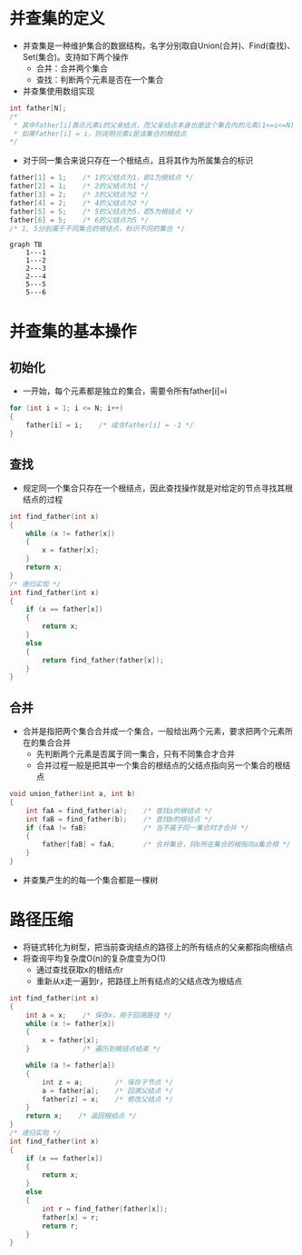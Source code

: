 <!--
 * @Copyright: https://github.com/yangjam-cn/algorithm
 * @File name: 文件名
 * @Description: 并查集
 * @Author: yangjam
 * @Version: demo
 * @Date: 2020-07-27 09:57:50
 * @History: 修改历史列表，每条修改记录应包括修改日期、修改者及修改内容简述
 * @LastEditTime: 2020-07-27 15:40:30
--> 
# 并查集的定义
* 并查集是一种维护集合的数据结构，名字分别取自Union(合并)、Find(查找)、Set(集合)。支持如下两个操作
  * 合并：合并两个集合
  * 查找：判断两个元素是否在一个集合
* 并查集使用数组实现
```cpp
int father[N];
/* 
 * 其中father[i]表示元素i的父亲结点，而父亲结点本身也是这个集合内的元素(1<=i<=N) 
 * 如果father[i] = i，则说明元素i是该集合的根结点
*/
```
* 对于同一集合来说只存在一个根结点，且将其作为所属集合的标识
```cpp
father[1] = 1;    /* 1的父结点为1，即1为根结点 */
father[2] = 1;    /* 2的父结点为1 */
father[3] = 2;    /* 3的父结点为2 */
father[4] = 2;    /* 4的父结点为2 */
father[5] = 5;    /* 5的父结点为5，即5为根结点 */
father[6] = 5;    /* 6的父结点为5 */
/* 1, 5分别属于不同集合的根结点，标识不同的集合 */
```
```mermaid
graph TB
    1---1
    1---2
    2---3
    2---4
    5---5
    5---6
```
# 并查集的基本操作
## 初始化
* 一开始，每个元素都是独立的集合，需要令所有father[i]=i
```cpp
for (int i = 1; i <= N; i++)
{
    father[i] = i;    /* 或令father[i] = -1 */
}
```
## 查找
* 规定同一个集合只存在一个根结点，因此查找操作就是对给定的节点寻找其根结点的过程
```cpp
int find_father(int x)
{
    while (x != father[x])
    {
        x = father[x];
    }
    return x;
}
/* 递归实现 */
int find_father(int x)
{
    if (x == father[x])
    {
        return x;
    }
    else
    {
        return find_father(father[x]);
    }
}
```
## 合并
* 合并是指把两个集合合并成一个集合，一般给出两个元素，要求把两个元素所在的集合合并
  * 先判断两个元素是否属于同一集合，只有不同集合才合并
  * 合并过程一般是把其中一个集合的根结点的父结点指向另一个集合的根结点
```cpp
void union_father(int a, int b)
{
    int faA = find_father(a);    /* 查找a的根结点 */
    int faB = find_father(b);    /* 查找b的根结点 */
    if (faA != faB)              /* 当不属于同一集合时才合并 */
    {
        father[faB] = faA;       /* 合并集合，将b所在集合的根指向a集合根 */
    }
}
```
* 并查集产生的的每一个集合都是一棵树
# 路径压缩
* 将链式转化为树型，把当前查询结点的路径上的所有结点的父亲都指向根结点
* 将查询平均复杂度O(n)的复杂度变为O(1)
  * 通过查找获取x的根结点r
  * 重新从x走一遍到r，把路径上所有结点的父结点改为根结点
```cpp
int find_father(int x)
{
    int a = x;    /* 保存x，用于回溯路径 */
    while (x != father[x])
    {
        x = father[x];
    }             /* 遍历到根结点结束 */

    while (a != father[a])
    {
        int z = a;        /* 保存子节点 */
        a = father[a];    /* 回溯父结点 */
        father[z] = x;    /* 修改父结点 */
    }
    return x;    /* 返回根结点 */
}
/* 递归实现 */
int find_father(int x)
{
    if (x == father[x])
    {
        return x;
    }
    else
    {
        int r = find_father(father[x]);
        father[x] = r;
        return r;
    }
}
```